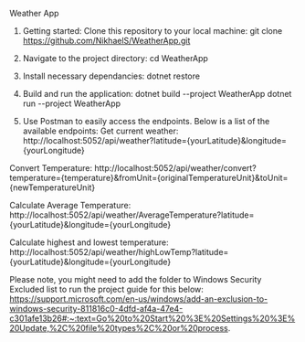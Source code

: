 Weather App

1. Getting started:
Clone this repository to your local machine:
git clone https://github.com/NikhaelS/WeatherApp.git

2. Navigate to the project directory:
cd WeatherApp

3. Install necessary dependancies:
dotnet restore

4. Build and run the application:
dotnet build --project WeatherApp
dotnet run --project WeatherApp

5. Use Postman to easily access the endpoints. Below is a list of the available endpoints:
Get current weather:
http://localhost:5052/api/weather?latitude={yourLatitude}&longitude={yourLongitude}

Convert Temperature:
http://localhost:5052/api/weather/convert?temperature={temperature}&fromUnit={originalTemperatureUnit}&toUnit={newTemperatureUnit}

Calculate Average Temperature:
http://localhost:5052/api/weather/AverageTemperature?latitude={yourLatitude}&longitude={yourLongitude}

Calculate highest and lowest temperature:
http://localhost:5052/api/weather/highLowTemp?latitude={yourLatitude}&longitude={yourLongitude}

Please note, you might need to add the folder to Windows Security Excluded list to run the project guide for this below:
https://support.microsoft.com/en-us/windows/add-an-exclusion-to-windows-security-811816c0-4dfd-af4a-47e4-c301afe13b26#:~:text=Go%20to%20Start%20%3E%20Settings%20%3E%20Update,%2C%20file%20types%2C%20or%20process.
